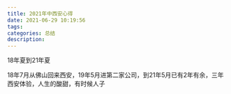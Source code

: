 ```yaml
---
title: 2021年中西安心得
date: 2021-06-29 10:19:56
tags:
categories: 总结
description:
---
```






18年夏到21年夏

18年7月从佛山回来西安，19年5月进第二家公司，到21年5月已有2年有余，三年西安体验，人生的酸甜，有时候人子
























